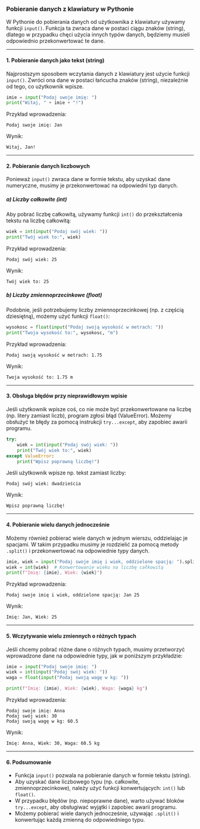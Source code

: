 ### Pobieranie danych z klawiatury w Pythonie

W Pythonie do pobierania danych od użytkownika z klawiatury używamy funkcji `input()`. Funkcja ta zwraca dane w postaci ciągu znaków (string), dlatego w przypadku chęci użycia innych typów danych, będziemy musieli odpowiednio przekonwertować te dane.

---

#### **1. Pobieranie danych jako tekst (string)**

Najprostszym sposobem wczytania danych z klawiatury jest użycie funkcji `input()`. Zwróci ona dane w postaci łańcucha znaków (string), niezależnie od tego, co użytkownik wpisze. 

```python
imie = input("Podaj swoje imię: ")
print("Witaj, " + imie + "!")
```

Przykład wprowadzenia:
```
Podaj swoje imię: Jan
```
Wynik:
```
Witaj, Jan!
```

---

#### **2. Pobieranie danych liczbowych**

Ponieważ `input()` zwraca dane w formie tekstu, aby uzyskać dane numeryczne, musimy je przekonwertować na odpowiedni typ danych.

##### **a) Liczby całkowite (int)**

Aby pobrać liczbę całkowitą, używamy funkcji `int()` do przekształcenia tekstu na liczbę całkowitą:

```python
wiek = int(input("Podaj swój wiek: "))
print("Twój wiek to:", wiek)
```

Przykład wprowadzenia:
```
Podaj swój wiek: 25
```
Wynik:
```
Twój wiek to: 25
```

##### **b) Liczby zmiennoprzecinkowe (float)**

Podobnie, jeśli potrzebujemy liczby zmiennoprzecinkowej (np. z częścią dziesiętną), możemy użyć funkcji `float()`:

```python
wysokosc = float(input("Podaj swoją wysokość w metrach: "))
print("Twoja wysokość to:", wysokosc, "m")
```

Przykład wprowadzenia:
```
Podaj swoją wysokość w metrach: 1.75
```
Wynik:
```
Twoja wysokość to: 1.75 m
```

---

#### **3. Obsługa błędów przy nieprawidłowym wpisie**

Jeśli użytkownik wpisze coś, co nie może być przekonwertowane na liczbę (np. litery zamiast liczb), program zgłosi błąd (ValueError). Możemy obsłużyć te błędy za pomocą instrukcji `try...except`, aby zapobiec awarii programu.

```python
try:
    wiek = int(input("Podaj swój wiek: "))
    print("Twój wiek to:", wiek)
except ValueError:
    print("Wpisz poprawną liczbę!")
```

Jeśli użytkownik wpisze np. tekst zamiast liczby:
```
Podaj swój wiek: dwadzieścia
```
Wynik:
```
Wpisz poprawną liczbę!
```

---

#### **4. Pobieranie wielu danych jednocześnie**

Możemy również pobierać wiele danych w jednym wierszu, oddzielając je spacjami. W takim przypadku musimy je rozdzielić za pomocą metody `.split()` i przekonwertować na odpowiednie typy danych.

```python
imie, wiek = input("Podaj swoje imię i wiek, oddzielone spacją: ").split()
wiek = int(wiek)  # Konwertowanie wieku na liczbę całkowitą
print(f"Imię: {imie}, Wiek: {wiek}")
```

Przykład wprowadzenia:
```
Podaj swoje imię i wiek, oddzielone spacją: Jan 25
```
Wynik:
```
Imię: Jan, Wiek: 25
```

---

#### **5. Wczytywanie wielu zmiennych o różnych typach**

Jeśli chcemy pobrać różne dane o różnych typach, musimy przetworzyć wprowadzone dane na odpowiednie typy, jak w poniższym przykładzie:

```python
imie = input("Podaj swoje imię: ")
wiek = int(input("Podaj swój wiek: "))
waga = float(input("Podaj swoją wagę w kg: "))

print(f"Imię: {imie}, Wiek: {wiek}, Waga: {waga} kg")
```

Przykład wprowadzenia:
```
Podaj swoje imię: Anna
Podaj swój wiek: 30
Podaj swoją wagę w kg: 60.5
```
Wynik:
```
Imię: Anna, Wiek: 30, Waga: 60.5 kg
```

---

#### **6. Podsumowanie**

- Funkcja `input()` pozwala na pobieranie danych w formie tekstu (string).
- Aby uzyskać dane liczbowego typu (np. całkowite, zmiennoprzecinkowe), należy użyć funkcji konwertujących: `int()` lub `float()`.
- W przypadku błędów (np. niepoprawne dane), warto używać bloków `try...except`, aby obsługiwać wyjątki i zapobiec awarii programu.
- Możemy pobierać wiele danych jednocześnie, używając `.split()` i konwertując każdą zmienną do odpowiedniego typu.
